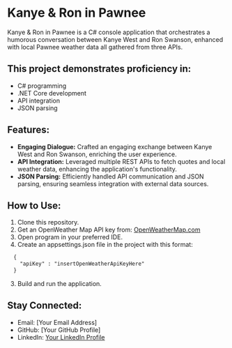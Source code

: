 # Kanye & Ron in Pawnee

Kanye & Ron in Pawnee is a C# console application that orchestrates a humorous conversation between Kanye West and Ron Swanson, enhanced with local Pawnee weather data all gathered from three APIs.

## This project demonstrates proficiency in:

- C# programming
- .NET Core development
- API integration
- JSON parsing

## Features:

- **Engaging Dialogue:** Crafted an engaging exchange between Kanye West and Ron Swanson, enriching the user experience.
- **API Integration:** Leveraged multiple REST APIs to fetch quotes and local weather data, enhancing the application's functionality.
- **JSON Parsing:** Efficiently handled API communication and JSON parsing, ensuring seamless integration with external data sources.

## How to Use:

1. Clone this repository.
2. Get an OpenWeather Map API key from: [OpenWeatherMap.com](https://home.openweathermap.org/users/sign_up)
3. Open program in your preferred IDE.
4. Create an appsettings.json file in the project with this format:
  ```txt
    {
      "apiKey" : "insertOpenWeatherApiKeyHere"
    }
  ```
3. Build and run the application.

## Stay Connected:

- Email: [Your Email Address]
- GitHub: [Your GitHub Profile]
- LinkedIn: [Your LinkedIn Profile](https://www.linkedin.com/in/mackmccall/)
